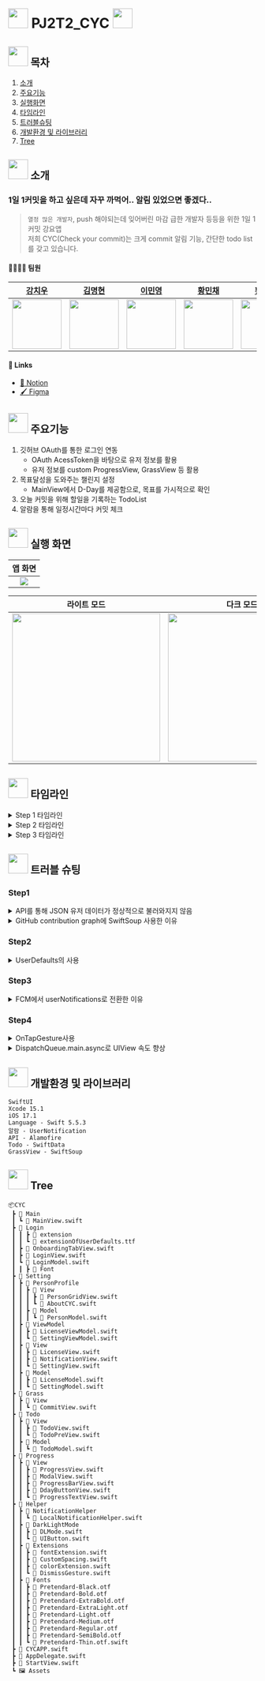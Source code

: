 # <img src="https://github.com/APP-iOS3rd/PJ2T2_CYC/assets/120264964/df66d998-8c93-4021-8a4b-939b88563ab3" width="40"> PJ2T2_CYC <img src="https://github.com/APP-iOS3rd/PJ2T2_CYC/assets/120264964/df66d998-8c93-4021-8a4b-939b88563ab3" width="40">

## <img src="https://github.com/APP-iOS3rd/PJ2T2_CYC/assets/120264964/df66d998-8c93-4021-8a4b-939b88563ab3" width="40"> 목차

1. [소개](#-소개)
2. [주요기능](#❗-주요기능)
3. [실행화면](#📱-실행-화면)
4. [타임라인](#⏰-타임라인)
5. [트러블슈팅](#❓-트러블-슈팅)
6. [개발환경 및 라이브러리](#💻-개발환경-및-라이브러리)
7. [Tree](#🌲-tree)

## <img src="https://github.com/APP-iOS3rd/PJ2T2_CYC/assets/120264964/df66d998-8c93-4021-8a4b-939b88563ab3" width="40"> 소개

### 1일 1커밋을 하고 싶은데 자꾸 까먹어.. 알림 있었으면 좋겠다..

> `열정 많은 개발자`, push 해야되는데 잊어버린 마감 급한 개발자 등등을 위한 1일 1커밋 강요앱  
> 저희 CYC(Check your commit)는 크게 commit 알림 기능, 간단한 todo list를 갖고 있습니다.

#### 👨‍👩‍👧‍👦 팀원

|[강치우](https://github.com/kangciu)|[김명현](https://github.com/kmh5038)|[이민영](https://github.com/Mminy62)|[황민채](https://github.com/Hminchae)|[황성진](https://github.com/Hsungjin)|
|-----------|-----------|-----------|------------|------------|
|<img src="https://avatars.githubusercontent.com/u/112779139?v=4" width="100">|<img src="https://avatars.githubusercontent.com/u/144766297?v=4" width="100">|<img src="https://avatars.githubusercontent.com/u/66752398?v=4" width="100">|<img src="https://avatars.githubusercontent.com/u/103357078?v=4" width="100">|<img src="https://avatars.githubusercontent.com/u/120264964?s=400&u=cfba7c275af35a6823aee13f536b5a08d8f71a52&v=4" width="100">|

#### 🔗 Links

- [📄 Notion](https://grateful-lemongrass-93f.notion.site/Check-Your-Commit-6142b220db1a43cc90dd2a45bf8d1062?pvs=4)
- [🖌️ Figma](https://www.figma.com/file/R6VtqCKvHOqAfwCT4eJigH/Check-Your-Commit?type=design&node-id=0%3A1&mode=design&t=sPzQFRbQJtw6fSGw-1)

## <img src="https://github.com/APP-iOS3rd/PJ2T2_CYC/assets/120264964/df66d998-8c93-4021-8a4b-939b88563ab3" width="40"> 주요기능

1. 깃허브 OAuth를 통한 로그인 연동
   - OAuth AcessToken을 바탕으로 유저 정보를 활용
   - 유저 정보를 custom ProgressView, GrassView 등 활용
2. 목표달성을 도와주는 챌린지 설정
   - MainView에서 D-Day를 제공함으로, 목표를 가시적으로 확인
3. 오늘 커밋을 위해 할일을 기록하는 TodoList
4. 알람을 통해 일정시간마다 커밋 체크

## <img src="https://github.com/APP-iOS3rd/PJ2T2_CYC/assets/120264964/df66d998-8c93-4021-8a4b-939b88563ab3" width="40"> 실행 화면

|앱 화면|
|:--:|
|<img src="https://github.com/APP-iOS3rd/PJ2T2_CYC/assets/120264964/ca70e57d-05f5-4bbb-a779-0b0bf6c4a989" width="">|

|라이트 모드|다크 모드|
|:--:|:--:|
|<img src="https://github.com/APP-iOS3rd/PJ2T2_CYC/assets/120264964/77130655-c052-44fd-8450-ea7464ebeeeb" width="300">|<img src="https://github.com/APP-iOS3rd/PJ2T2_CYC/assets/120264964/17639f09-f73f-4de2-97b9-607e01b44148" width="300">|

## <img src="https://github.com/APP-iOS3rd/PJ2T2_CYC/assets/120264964/df66d998-8c93-4021-8a4b-939b88563ab3" width="40"> 타임라인

<details>
<summary>Step 1 타임라인</summary>

- 23.12.5 ~ 23.12.6
  - 팀빌딩
  - 아이디어 토의
  - 아이디어 구현 방안 토의

</details>

<details>

<summary>Step 2 타임라인</summary>

- 23.12.06 ~ 23.12.07
  - Figma를 기본 디자인 프로토타입 제작
  - 각 기능별 구현 방안 토의
  - 각 파트별 역할 분배
  - 프로젝트 개발 시작
- 23.12.12 ~ 23.12.13
  - 앱 아이콘 제작

</details>

<details>
<summary>Step 3 타임라인</summary>

- 23.12.06
  - 기본 앱 구조 제작
  - 커스텀 폰트, 컬러 Aseet 적용
- 23.12.07 ~ 23.12.11
  - 깃허브 OAuth 로그인 구현
  - OAuth 데이터를 통해 유저 정보 받아오는 부분 구현
- 23.12.07 ~ 23.12.14
  - 알림기능 구현
  - Todo List 구현
- 23.12.11 ~ 23.12.14
  - 깃허브 API를 이용한 GrassView 구현
  - 깃허브 API로 받아온 커밋일수로 D-day 계산기 구현
- 23.12.14
  - 라이트 모드, 다크모드 변환 버튼 구현

</details>

## <img src="https://github.com/APP-iOS3rd/PJ2T2_CYC/assets/120264964/07efd7af-52fa-4a0a-9c65-ade6de6275ed" width="40"> 트러블 슈팅

### Step1

<details>
<summary>API를 통해 JSON 유저 데이터가 정상적으로 불러와지지 않음</summary>

- `Git API`를 통해 유저 데이터가 JSON 형식으로 불러와지지 않는 문제

```Swift
func getUser() {
        let accessToken = KeychainSwift().get("accessToken") ?? ""
        let headers: HTTPHeaders = ["Accept": "application/vnd.github.v3+json",
                                    "Authorization": "token \(accessToken)"]
        
        AF.request(githubApiURL+ApiPath.USER.rawValue,
                   method: .get,
                   parameters: [:],
                   headers: headers).responseJSON(completionHandler: { (response) in
            switch response.result {
            case .success(let json):
                print(json as! [String: Any])
            case .failure:
                print("")
            }
        })
    }
```

- [깃허브 유저 API 공식문서]("https://docs.github.com/ko/rest/users/users?apiVersion=2022-11-28#get-the-authenticated-user") 해당 문서의 형태로 curl 을 사용하면 정상적으로 JSON 형태의 데이터가 받아와 지는 것을 확인
- API를 받아오는 과정에서 responseJSON 의 형태가 아니라 responseString 혹은 responseDecodable 으로 사용하면 정상적으로 데이터가 받아와 지는 것을 확인
- struct를 통해 User를 선언하고 responseDecodable 로 해당 데이터를 할당시키는 방법으로 활용

```Swift
    struct User: Decodable {
        let login: String
        let name: String
    }

    func getUser() {
        let headers: HTTPHeaders = ["Accept": "application/vnd.github+json",
                                    "Authorization": "Bearer \(access_token!)"]
        
        AF.request("https://api.github.com/user",
                   method: .get, parameters: [:],
                   headers: headers).responseDecodable(of: User.self) { response in
            switch response.result {
            case .success(let user):
                self.userLogin = user.login
                self.userName = user.name
                self.getCommitData()
            case .failure(let error):
                print("Error: \(error.localizedDescription)")
            }
        }
    }
```

- REST API의 주소가 명확한지 확인하기위해 curl의 활용법을 알게됨.

</details>

<details>
<summary>GitHub contribution graph에 SwiftSoup 사용한 이유</summary>

```Swift
let parsedHtml = try SwiftSoup.parse(htmlURL)
let dailyContribution = try parsedHtml.select("td")

let validCommits = dailyContribution.compactMap { element -> (String, String)? in
    guard
        let dateString = try? element.attr("data-date"),
        let levelString = try? element.attr("data-level"),
        !dateString.isEmpty
    else { return nil }

    return (dateString, levelString)
}
```
> 1. Github profile에 있는 깃헙 잔디에 대한 데이터를 api로 제공해주지 않음
> 2. commits history만 제공하지만 각 repo별로 history로 제공하거나, user events로 전체 commit을 복잡한 구조로 제공
> 3. 하지만 제일 중요한건 무엇보다 api의 업데이트가 느려서 commit을 한 후 최대 8시간 후에 반영 됨
> 4. 그러므로 가능한 빨리 반영되는 메인의 contribution graph를 통해 받아오기 위해 웹 크롤링 라이브러리를 사용하여 data를 받음

</details>

### Step2

<details>
<summary>UserDefaults의 사용</summary>

- `API` 를 활용하기 위해서는 액세스토큰 값이 절대적으로 필요, 앱을 종료 시켜도 해당 값은 유효해야 됨
- AppStorage를 사용하려 했지만 다른 뷰에서도 사용하고 참조해야 되기 때문에 사용이 어려움

```Swift
class LoginModel: ObservableObject {

    static let shared = LoginModel()

    @Published var code: String?
    @Published var access_token: String?
    @Published var userLogin: String?
```

- UserDefaults 로 해당 변수들을 선언하고 extension을 통해 set, get 부분을 적용
- init() 부분을 통해 선언된 변수를 초기화

```Swift
    @Published var access_token: String? {
        didSet {
            UserDefaults.standard.setAccessToken(access_token ?? "")
        }
    }
    
    @Published var userName: String? {
        didSet {
            UserDefaults.standard.setUserName(userName ?? "")
        }
    }

    @Published var userLogin: String? {
        didSet {
            UserDefaults.standard.setUserLogin(userLogin ?? "")
        }
    }
    
    var results: [(String, String)] = []
    @Published var testCase:[String:Int] = [:]
    
    // UserDefaults로 선언된 변수를 사용하기 위한 init 부분
    init() {
        self.userLogin = UserDefaults.standard.getUserLogin()
        self.access_token = UserDefaults.standard.getAccessToken()
        self.userName = UserDefaults.standard.getUserName()
    }


// UserDefaults의 extension 부분 
    extension UserDefaults {
        private static let userLoginKey = "userLoginKey"

        func setUserLogin(_ login: String) {
            set(login, forKey: UserDefaults.userLoginKey)
        }

        func getUserLogin() -> String? {
            return string(forKey: UserDefaults.userLoginKey)
        }
    }

    extension UserDefaults {
        private static let userAcessToken = "acessToken"

        func setAccessToken(_ token: String) {
            set(token, forKey: UserDefaults.userAcessToken)
        }

        func getAccessToken() -> String? {
            return string(forKey: UserDefaults.userAcessToken)
        }
    }

    extension UserDefaults {
        private static let userNickname = "userNickname"

        func setUserName(_ name: String) {
            set(name, forKey: UserDefaults.userNickname)
        }

        func getUserName() -> String? {
            return string(forKey: UserDefaults.userNickname)
        }
    }
```

</details>

### Step3

<details>
<summary>FCM에서 userNotifications로 전환한 이유</summary>

처음 구현하고자 했던 기능의 순서는 다음과 같았다.

> 1. `APNs`에 디바이스 `토큰`을 요청
> 2. `APNs`에서 받은 디바이스 `토큰`을 `Push server`에 넘김
> 3. `APNs`에 푸쉬알림을 보낼 데이터를 전달
> 4. `APNs`에 있는 데이터를 받아서 유저의 폰에서 알림 전달

```Swift
import SwiftUI
import FirebaseCore
import FirebaseMessaging

class AppDelegate: NSObject, UIApplicationDelegate {
    func application(_ application: UIApplication,
                     didFinishLaunchingWithOptions launchOptions: [UIApplication.LaunchOptionsKey : Any]? = nil) -> Bool {
        FirebaseApp.configure()

        // 원격 알림 등록
        if #available(iOS 10.0, *) {
            // For iOS 10 display notification (sent via APNS)
            UNUserNotificationCenter.current().delegate = self

            let authOptions: UNAuthorizationOptions = [.alert, .badge, .sound]
            UNUserNotificationCenter.current().requestAuthorization(
                options: authOptions,
                completionHandler: { _, _ in }
            )
        } else {
            let settings: UIUserNotificationSettings =
            UIUserNotificationSettings(types: [.alert, .badge, .sound], categories: nil)
            application.registerUserNotificationSettings(settings)
        }

        application.registerForRemoteNotifications()

        // Firebase 가 푸시 메시지를 대신 전송할 수 있도록 대리자를 설정하는 과정 (MessagingDelegate)
        Messaging.messaging().delegate = self


        // 푸시 포그라운드 설정
        UNUserNotificationCenter.current().delegate = self

        return true
        //Messaging에 등록된 토큰은 messaging:didReceiveRegistrationToken 프로토콜 메서드를 1회 호출함 - 새로 등록된 토큰이라면 애플리케이션 서버로 전송/ 아니라면 등록된 토큰을 구독 처리해줌
    }


    // fcm 토큰이 등록 되었을 때
    func application(_ application: UIApplication, didRegisterForRemoteNotificationsWithDeviceToken deviceToken: Data) {
        Messaging.messaging().apnsToken = deviceToken
    }
}

@main
struct CYCApp: App {
struct YourApp: App {
    // register app delegate for Firebase setup
    @UIApplicationDelegateAdaptor(AppDelegate.self) var delegate
    

    var body: some Scene {
        WindowGroup {
            AboutCYC()
        }
    }
}
extension AppDelegate : MessagingDelegate {

    // fcm 등록 토큰을 받았을 때
    func messaging(_ messaging: Messaging, didReceiveRegistrationToken fcmToken: String?) {
        print("Firebase registration token: \(String(describing: fcmToken))")
        let dataDict: [String: String] = ["token": fcmToken ?? ""]
        NotificationCenter.default.post(
            name: Notification.Name("FCMToken"),
            object: nil,
            userInfo: dataDict
        )
    }
}

extension AppDelegate : UNUserNotificationCenterDelegate {

    // 푸시메세지가 앱이 켜져 있을때 나올때
    // completionHandler로 "UNNotificationPresentationOptions"를 반환함
    // 사용자가 머무르고 있는 화면에 따라 포그라운드 상태에서의 푸시를 보여줄지 아닐지에 대한 분기처리가 가능(ex.카톡채팅방에서 푸시를 띄우지 않는 등)
    func userNotificationCenter(_ center: UNUserNotificationCenter,
                                willPresent notification: UNNotification,
                                withCompletionHandler completionHandler: @escaping (UNNotificationPresentationOptions) -> Void) {

        let userInfo = notification.request.content.userInfo

        print("willPresent: userInfo: ", userInfo)

        completionHandler([.banner, .sound, .badge])

        // Notification 분기처리
        if userInfo[AnyHashable("Check Your Commit")] as? String == "project" {
            print("CYC project")
        }else {
            print("NOTHING")
        }
    }

    // 푸시메세지를 받았을 때
    func userNotificationCenter(_ center: UNUserNotificationCenter,
                                didReceive response: UNNotificationResponse,
                                withCompletionHandler completionHandler: @escaping () -> Void) {
        let userInfo = response.notification.request.content.userInfo
        print("didReceive: userInfo: ", userInfo)
        completionHandler()
    }
}
```

위 코드로 토큰을 받아 수동으로 Firebase messiging 서버에 직접 등록하고 앱에 알림을 받는데에 성공했다.하지만 문제는 다수 유저의 토큰을 어떻게 받아서 메시징 서버에 올려주느냐였다. 서버없이 FCM만 사용하여 다음 두 조건을 동시에 만족하는 유저에게만 알림을 줄 수 있는 방법을 생각하여야 했다.
> - 사용자가 일정 시간에 커밋하였는가
> - 사용자가 알림 설정 토글을 on 하였는가

사용자의 정보를 서버가 저장하고 있어야 위 두 조건을 만족하는 기능을 구현할 수 있다고 결론을 내렸고, 이번 개발 기간에는 `사용자가 알림 설정 토글을 on 하였을 때` 7시 이후 매 시간마다 알림을 주는 기능만을 구현하기로 하였다. 이 기능을 구현하는데에 FCM을 굳이 사용하지 않고 내부 라이브러리인 userNotifications 을 사용하였다. 

- `AppDelegate.swift`
```Swift
import SwiftUI
import UserNotifications

class AppDelegate: NSObject, UIApplicationDelegate {
    
    func application(_ application: UIApplication,
                     didFinishLaunchingWithOptions launchOptions: [UIApplication.LaunchOptionsKey : Any]? = nil) -> Bool {
        
        // 앱 실행 시 사용자에게 알림 허용 권한을 받음
        UNUserNotificationCenter.current().delegate = self
        
        
        let authOptions: UNAuthorizationOptions = [.alert, .badge, .sound] // 필요한 알림 권한을 설정
        UNUserNotificationCenter.current().requestAuthorization(
            options: authOptions,
            completionHandler: { _, _ in }
        )
        return true
    }
}

extension AppDelegate: UNUserNotificationCenterDelegate {
    
    // Foreground(앱 켜진 상태)에서도 알림 오는 설정
    func userNotificationCenter(_ center: UNUserNotificationCenter, willPresent notification: UNNotification, withCompletionHandler completionHandler: @escaping (UNNotificationPresentationOptions) -> Void) {
        completionHandler([.list, .banner])
    }
}
```
앱델리게이트에서 알림권한을 설정해주었다.
- `NotificationHelper.swift`
```swift
import Foundation
import UIKit
import UserNotifications

//
// - Note: 싱글턴으로 구현 `LocalNotificationHelper.shared`를 통해 접근
class LocalNotificationHelper {
    static let shared = LocalNotificationHelper()
    
    private init() {}
    
    ///Push Notification에 대한 인증 설정 함수
    func setAuthorization() {
        let authOptions: UNAuthorizationOptions = [.alert, .badge, .sound] // 필요한 알림 권한을 설정
        UNUserNotificationCenter.current().requestAuthorization(
            options: authOptions,
            completionHandler: { _, _ in }
        )
    }
    // 하루를 주기로 특정 시간에 Notification을 보내는 코드
    func pushScheduledNotification(title: String, body: String, hour: Int, identifier: String) {
        
        assert(hour >= 0 || hour <= 24, "시간은 0이상 24이하로 입력해주세요.")
        
        let notificationContent = UNMutableNotificationContent()
        notificationContent.title = title
        notificationContent.body = body
        
        var dateComponents = DateComponents()
        dateComponents.hour = hour  // 알림을 보낼 시간 (24시간 형식)
        
        let trigger = UNCalendarNotificationTrigger(dateMatching: dateComponents, repeats: true)
        let request = UNNotificationRequest(identifier: identifier,
                                            content: notificationContent,
                                            trigger: trigger)
        
        UNUserNotificationCenter.current().add(request) { error in
            if let error = error {
                print("Notification Error: ", error)
            }
        }
    }
    
    /// 대기중인 Push Notification을 출력
    func printPendingNotification() {
        UNUserNotificationCenter.current().getPendingNotificationRequests { requests in
            for request in requests {
                print("Identifier: \(request.identifier)")
                print("Title: \(request.content.title)")
                print("Body: \(request.content.body)")
                print("Trigger: \(String(describing: request.trigger))")
                print("---")
            }
        }
    }
    //알림 전체삭제
    func removeAllNotifications() {
        UNUserNotificationCenter
            .current().removeAllDeliveredNotifications()
        UNUserNotificationCenter
            .current().removeAllPendingNotificationRequests()
    }
}
```
NotificationHelper 클래스에서 알림에 필요한 함수를 구현하였다.
- `NotificationView`
```swift
class NotificationSettings: ObservableObject {
    @Published var isOnNotification: Bool {
        didSet {
            UserDefaults.standard.set(isOnNotification, forKey: "isOnNotification")
        }
    }
    
    init() {
        self.isOnNotification = UserDefaults.standard.bool(forKey: "isOnNotification")
    }
}
.
.
VStack(alignment: .leading) {
    Toggle(isOn: $isOnNotification, label: {
        
        // MARK: - 알림 설정 토글
        Text("알림 설정")
            .font(.pretendardBold_25)
    }).onChange(of: isOnNotification, initial: false, techNotification)
.
.
func techNotification() {
    if isOnNotification {
      LocalNotificationHelper.shared.printPendingNotification()
      LocalNotificationHelper
        .shared
        .pushScheduledNotification(title: "Check Your Commit",
                                   body: "커밋해줘여..🫶",
                                   hour: 18,
                                   identifier: "SCHEDULED_NOTI18")
    } else if {
        LocalNotificationHelper.shared.removeAllNotifications()
    }
}
.
.
```
알림 설정뷰에서 토글값이 on일 때 알림이 알림센터에 올라가도록 구현하고, off 시엔 알림센터의 알림을 모두 삭제하도록 구현하였다. 
</details>

### Step4

<details>
<summary>OnTapGesture사용</summary>

- TodoList 사용 시 빈 화면 터치 했을때, 텍스트필드를 생성하려했지만 리스트 스와이프 삭제 할 때도 텍스트필드가 생성됨.

```swift
@State var isTextFieldShown = false

.onTapGesture {
        if !isTextFieldShown {
              isTextFieldShown.toggle()
            }
        }
```
- TodoList 사용 시 텍스트필드에 텍스트를 입력하고 빈 화면을 터치하면 텍스트 저장을 구현하려 했지만, 리스트 스와이프 삭제 할 때도 함수가 작동.
```swift
func addTodo() {
        withAnimation {
            let newTodo = TodoModel(title: textFieldText)
            if !newTodo.title.isEmpty {
                modelContext.insert(newTodo)
                isTextFieldShown.toggle()
            }
        }
    }


.onTapGesture {
    withAnimation{
        addTodo()   // 텍스트 추가 함수
        textFieldText = ""  // 추가 후 텍스트필드 비워주기
    }
}
```

</details>

<details>
   <summary>DispatchQueue.main.async로 UIView 속도 향상</summary>
   
   ```swift
   // 준비되면 바로 연속일수 뿌리기, 공룡 움직이기 -> MainView에서 바로 처리
   DispatchQueue.main.async {
       if self.dataToDictionary(validCommits){
           self.commitDay = self.findConsecutiveDates(withData: self.testCase)
           ModalView().moveDinosaur() // 프로그래스바의 공룡이 움직이는 함수
       }
   }
   ```
   
> 1. onAppear에 UIView의 업데이트 함수를 넣었지만, 커밋 연속 일수와 프로그래스바가 다른 뷰에 들어갔다가 나와야지만 제대로 나오는 문제가 있었음
> - Alamofire로 api 요청 함수는 자동으로 비동기 처리되므로 main thread에서 데이터를 가져오지 않았고
> - UIView가 onAppear되는 시점과 데이터가 들어오는 시점 차이가 생기면서 다른 뷰에 들어갔다가 UIview를 다시 표시할때 제대로 생기는 것이 발견됨
> 2. UIView를 업데이트하는 데이터 함수는 DispatchQueue.main.async로 빼서 사용해주고 await 사용이 미숙해 if문으로 데이터가 들어왔는지 판별함
</details>


## <img src="https://github.com/APP-iOS3rd/PJ2T2_CYC/assets/120264964/df66d998-8c93-4021-8a4b-939b88563ab3" width="40"> 개발환경 및 라이브러리

    SwiftUI
    Xcode 15.1
    iOS 17.1
    Language - Swift 5.5.3
    알람 - UserNotification
    API - Alamofire
    Todo - SwiftData
    GrassView - SwiftSoup


## <img src="https://github.com/APP-iOS3rd/PJ2T2_CYC/assets/120264964/df66d998-8c93-4021-8a4b-939b88563ab3" width="40"> Tree

```
📦CYC
 ┣ 📂 Main
 ┃ ┗ 📜 MainView.swift
 ┣ 📂 Login
 ┃ ┃ ┣ 📂 extension
 ┃ ┃ ┗ 📜 extensionOfUserDefaults.ttf
 ┃ ┣ 📜 OnboardingTabView.swift
 ┃ ┣ 📜 LoginView.swift
 ┃ ┗ 📜 LoginModel.swift
 ┃ ┃ ┣ 📂 Font
 ┣ 📂 Setting
 ┃ ┣ 📂 PersonProfile
 ┃ ┃ ┣ 📂 View
 ┃ ┃ ┃ ┣ 📜 PersonGridView.swift
 ┃ ┃ ┃ ┗ 📜 AboutCYC.swift
 ┃ ┃ ┣ 📂 Model
 ┃ ┃ ┃ ┗ 📜 PersonModel.swift
 ┃ ┣ 📂 ViewModel
 ┃ ┃ ┣ 📜 LicenseViewModel.swift
 ┃ ┃ ┗ 📜 SettingViewModel.swift
 ┃ ┣ 📂 View
 ┃ ┃ ┣ 📜 LicenseView.swift
 ┃ ┃ ┣ 📜 NotificationView.swift
 ┃ ┃ ┗ 📜 SettingView.swift
 ┃ ┣ 📂 Model
 ┃ ┃ ┣ 📜 LicenseModel.swift
 ┃ ┃ ┗ 📜 SettingModel.swift
 ┣ 📂 Grass
 ┃ ┣ 📂 View
 ┃ ┃ ┗ 📜 CommitView.swift
 ┣ 📂 Todo
 ┃ ┣ 📂 View
 ┃ ┃ ┣ 📜 TodoView.swift
 ┃ ┃ ┗ 📜 TodoPreView.swift
 ┃ ┣ 📂 Model
 ┃ ┃ ┗ 📜 TodoModel.swift
 ┣ 📂 Progress
 ┃ ┣ 📂 View
 ┃ ┃ ┣ 📜 ProgressView.swift
 ┃ ┃ ┣ 📜 ModalView.swift
 ┃ ┃ ┣ 📜 ProgressBarView.swift
 ┃ ┃ ┣ 📜 DdayButtonView.swift
 ┃ ┃ ┗ 📜 ProgressTextView.swift
 ┣ 📂 Helper
 ┃ ┣ 📂 NotificationHelper
 ┃ ┃ ┗ 📜 LocalNotificationHelper.swift
 ┃ ┣ 📂 DarkLightMode
 ┃ ┃ ┣ 📜 DLMode.swift
 ┃ ┃ ┗ 📜 UIButton.swift
 ┃ ┣ 📂 Extensions
 ┃ ┃ ┣ 📜 fontExtension.swift
 ┃ ┃ ┣ 📜 CustomSpacing.swift
 ┃ ┃ ┣ 📜 colorExtension.swift
 ┃ ┃ ┗ 📜 DismissGesture.swift
 ┃ ┣ 📂 Fonts
 ┃ ┃ ┣ 📜 Pretendard-Black.otf
 ┃ ┃ ┣ 📜 Pretendard-Bold.otf
 ┃ ┃ ┣ 📜 Pretendard-ExtraBold.otf
 ┃ ┃ ┣ 📜 Pretendard-ExtraLight.otf
 ┃ ┃ ┣ 📜 Pretendard-Light.otf
 ┃ ┃ ┣ 📜 Pretendard-Medium.otf
 ┃ ┃ ┣ 📜 Pretendard-Regular.otf
 ┃ ┃ ┣ 📜 Pretendard-SemiBold.otf
 ┃ ┃ ┗ 📜 Pretendard-Thin.otf.swift
 ┣ 📜 CYCAPP.swift
 ┣ 📜 AppDelegate.swift
 ┣ 📜 StartView.swift
 ┗ 🖼️ Assets
```
